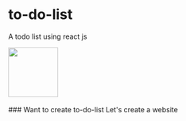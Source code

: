 # to-do-list
 A todo list using react js
<div>
   <img src="https://www.google.com/url?sa=i&url=https%3A%2F%2Fwww.proofhub.com%2Farticles%2Fto-do-list-apps&psig=AOvVaw23Uc2ZLVGgB2dGwcjK2rs8&ust=1601562074669000&source=images&cd=vfe&ved=0CAIQjRxqFwoTCNDcsJSKkewCFQAAAAAdAAAAABAD" width="100px"
 </div>
 <br/>
 <br/>
 <div>
    ### Want to create to-do-list
    Let's create a website
</div>
